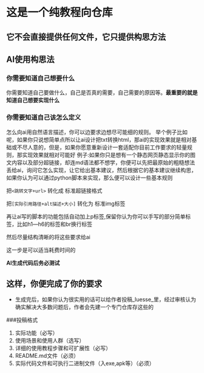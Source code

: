 # 这是一个纯教程向仓库
## 它不会直接提供任何文件，它只提供构思方法
## AI使用构思法
### 你需要知道自己想要什么
你需要知道自己要做什么，自己是否真的需要，自己需要的原因等。**最重要的就是知道自己想要实现什么**
### 你需要知道自己该怎么定义
怎么向ai用自然语言描述，你可以边要求边想尽可能细的规则。
举个例子比如呢，如果你只说想简单点所以让ai设计把txt转换html，那ai的实现效果就是相对基础或不尽人意的，但是，如果你愿意重新设计一套适配你目前工作要求的轻量规则，那实现效果就相对可能好
例子:如果你只是想有一个静态网页静态显示你的图文内容以及部分超链接，却连md语法都不想学，你便可以先把最原始的粗糙想法丢给ai，询问它怎么实现，让它给出基本建议，然后根据它的基本建议继续构思，如果你认为可以通过python脚本来实现，那么便可以设计一些基本规则

把`<跳转文字+url>`  转化成 标准超链接格式
   
把`[实际引用路径+alt描述+大小]`  转化为 标准img标签
 
再让ai写的脚本的功能包括自动加上p标签,保留你认为你可以手写的部分简单标签，比如h1—h6的标签和br换行标签

然后尽量结构清晰的将这些要求给ai

这一步是可以适当耗费时间的

**AI生成代码后务必测试**

这样，你便完成了你的要求
-
- 生成完后，如果你认为很实用的话可以给作者投稿_Iuesse_里，经过审核认为确实解决大多数问题后，作者会先建一个专门仓库存这些的

###投稿格式

1. 实际功能（必写）
2. 使用场景和使用人群（选写）
3. 详细的使用教程步骤和可扩展性（必写）
4. README.md文件（必须）
5. 实际代码文件和可执行二进制文件（入exe,apk等）（必须）